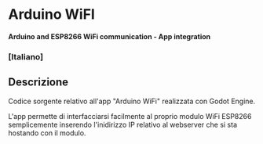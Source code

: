 # Arduino WiFI
#### Arduino and ESP8266 WiFi communication - App integration

### [Italiano]

## Descrizione

Codice sorgente relativo all'app "Arduino WiFi" realizzata con Godot Engine.

L'app permette di interfacciarsi facilmente al proprio modulo WiFi ESP8266 semplicemente inserendo l'inidirizzo IP relativo al webserver che si sta hostando con il modulo.

